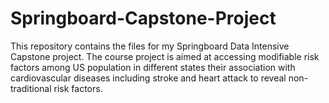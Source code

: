 # Springboard-Capstone-Project

This repository contains the files for my Springboard Data Intensive Capstone project.
The course project is aimed at accessing modifiable risk factors among US population in different states their association with cardiovascular diseases including stroke and heart attack to reveal non-traditional risk factors.
